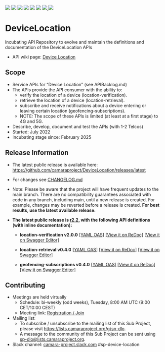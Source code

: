 <a href="https://github.com/camaraproject/DeviceLocation/commits/" title="Last Commit"><img src="https://img.shields.io/github/last-commit/camaraproject/DeviceLocation?style=plastic"></a>
<a href="https://github.com/camaraproject/DeviceLocation/issues" title="Open Issues"><img src="https://img.shields.io/github/issues/camaraproject/DeviceLocation?style=plastic"></a>
<a href="https://github.com/camaraproject/DeviceLocation/pulls" title="Open Pull Requests"><img src="https://img.shields.io/github/issues-pr/camaraproject/DeviceLocation?style=plastic"></a>
<a href="https://github.com/camaraproject/DeviceLocation/graphs/contributors" title="Contributors"><img src="https://img.shields.io/github/contributors/camaraproject/DeviceLocation?style=plastic"></a>
<a href="https://github.com/camaraproject/DeviceLocation" title="Repo Size"><img src="https://img.shields.io/github/repo-size/camaraproject/DeviceLocation?style=plastic"></a>
<a href="https://github.com/camaraproject/DeviceLocation/blob/main/LICENSE" title="License"><img src="https://img.shields.io/badge/License-Apache%202.0-green.svg?style=plastic"></a>
<a href="https://github.com/camaraproject/DeviceLocation/releases/latest" title="Latest Release"><img src="https://img.shields.io/github/release/camaraproject/DeviceLocation?style=plastic">
<a href="https://github.com/camaraproject/Governance/blob/main/ProjectStructureAndRoles.md" title="Incubating API Repository"><img src="https://img.shields.io/badge/Incubating%20API%20Repository-green?style=plastic"></a>

# DeviceLocation
Incubating API Repository to evolve and maintain the definitions and documentation of the DeviceLocation APIs
* API wiki page: [Device Location](https://lf-camaraproject.atlassian.net/l/cp/o9sdMHiK)

## Scope
* Service APIs for “Device Location” (see APIBacklog.md)  
* The APIs provide the API consumer with the ability to: 
  * verify the location of a device (location-verification).
  * retrieve the location of a device (location-retrieval).
  * subscribe and receive notifications about a device entering or leaving certain location (geofencing-subscriptions). 
  * NOTE: The scope of these APIs is limited (at least at a first stage) to 4G and 5G.  
* Describe, develop, document and test the APIs (with 1-2 Telcos)  
* Started: July 2022
* Incubating stage since: February 2025

## Release Information

* The latest public release is available here: https://github.com/camaraproject/DeviceLocation/releases/latest
* For changes see [CHANGELOG.md](https://github.com/camaraproject/DeviceLocation/blob/main/CHANGELOG.md) 

* Note: Please be aware that the project will have frequent updates to the main branch. There are no compatibility guarantees associated with code in any branch, including main, until a new release is created. For example, changes may be reverted before a release is created. **For best results, use the latest available release**.

* **The latest public release is [r2.2](https://github.com/camaraproject/DeviceLocation/tree/r2.2), with the following API definitions (with inline documentation):**
  
  - **location-verification v2.0.0** 
  [[YAML OAS]](https://github.com/camaraproject/DeviceLocation/blob/r2.2/code/API_definitions/location-verification.yaml)
  [[View it on ReDoc]](https://redocly.github.io/redoc/?url=https://raw.githubusercontent.com/camaraproject/DeviceLocation/r2.2/code/API_definitions/location-verification.yaml&nocors)
  [[View it on Swagger Editor]](https://editor-next.swagger.io/?url=https://raw.githubusercontent.com/camaraproject/DeviceLocation/r2.2/code/API_definitions/location-verification.yaml)

  - **location-retrieval v0.4.0** 
  [[YAML OAS]](https://github.com/camaraproject/DeviceLocation/blob/r2.2/code/API_definitions/location-retrieval.yaml)
  [[View it on ReDoc]](https://redocly.github.io/redoc/?url=https://raw.githubusercontent.com/camaraproject/DeviceLocation/r2.2/code/API_definitions/location-retrieval.yaml&nocors)
  [[View it on Swagger Editor]](https://editor-next.swagger.io/?url=https://raw.githubusercontent.com/camaraproject/DeviceLocation/r2.2/code/API_definitions/location-retrieval.yaml)

  - **geofencing-subscriptions v0.4.0**
  [[YAML OAS]](https://github.com/camaraproject/DeviceLocation/blob/r2.2/code/API_definitions/geofencing-subscriptions.yaml)
  [[View it on ReDoc]](https://redocly.github.io/redoc/?url=https://raw.githubusercontent.com/camaraproject/DeviceLocation/r2.2/code/API_definitions/geofencing-subscriptions.yaml&nocors)
  [[View it on Swagger Editor]](https://editor-next.swagger.io/?url=https://raw.githubusercontent.com/camaraproject/DeviceLocation/r2.2/code/API_definitions/geofencing-subscriptions.yaml)

## Contributing

* Meetings are held virtually
  - Schedule: bi-weekly (odd weeks), Tuesday, 8:00 AM UTC (9:00 CET/10:00 CEST)
  - Meeting link: [Registration / Join](https://zoom-lfx.platform.linuxfoundation.org/meeting/91878854906?password=7e620a89-fcb5-4d2d-927a-17e3a0d1d28e)
* Mailing list:
  - To subscribe / unsubscribe to the mailing list of this Sub Project, please visit <https://lists.camaraproject.org/g/sp-dlo>.
  - A message to the community of this Sub Project can be sent using <sp-dlo@lists.camaraproject.org>.
* Slack channel: [camara-project.slack.com](https://join.slack.com/t/camara-project/shared_invite/zt-26gy3e64n-o7Riy3MoXmzdaDEL3wlngg) #sp-device-location
